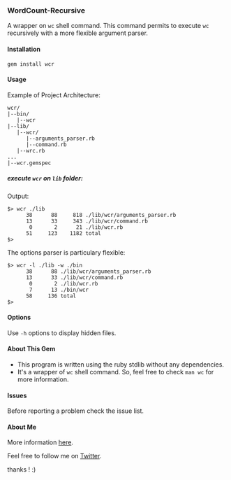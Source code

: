 ### WordCount-Recursive

A wrapper on `wc` shell command. This command permits to execute `wc` recursively with a more flexible argument parser.

#### Installation

`gem install wcr`

#### Usage

Example of Project Architecture:

```text
wcr/
|--bin/
   |--wcr
|--lib/
   |--wcr/
      |--arguments_parser.rb
      |--command.rb
   |--wrc.rb
...
|--wcr.gemspec
```

##### execute `wcr` on `lib` folder:

Output:

```shell
$> wcr ./lib 
      38      88     818 ./lib/wcr/arguments_parser.rb
      13      33     343 ./lib/wcr/command.rb
       0       2      21 ./lib/wcr.rb
      51     123    1182 total
$>
```

The options parser is particulary flexible:

```shell
$> wcr -l ./lib -w ./bin
      38      88 ./lib/wcr/arguments_parser.rb
      13      33 ./lib/wcr/command.rb
       0       2 ./lib/wcr.rb
       7      13 ./bin/wcr
      58     136 total
$>
```

#### Options

Use `-h` options to display hidden files.

#### About This Gem

- This program is written using the ruby stdlib without any dependencies.
- It's a wrapper of `wc` shell command. So, feel free to check `man wc` for more information.

#### Issues

Before reporting a problem check the issue list.

#### About Me

More information [here](https://www.linkedin.com/pub/mehdi-farsi/48/ba9/336).

Feel free to follow me on [Twitter](https://twitter.com/farsi_mehdi).

thanks ! :)

